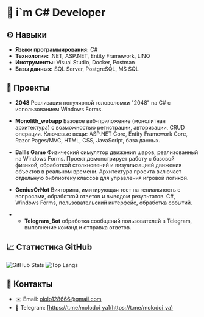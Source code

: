 # 👋 i`m C# Developer

## ⚙️ Навыки

*   **Языки программирования:** C#
*   **Технологии:** .NET, ASP.NET, Entity Framework, LINQ
*   **Инструменты:** Visual Studio, Docker, Postman
*   **Базы данных:** SQL Server, PostgreSQL, MS SQL

## 🚀 Проекты

*   **2048** Реализация популярной головоломки "2048" на C# с использованием Windows Forms.

*   **Monolith_webapp** Базовое веб-приложение (монолитная архитектура) с возможностью регистрации, авторизации, CRUD операции.
Ключевые вещи: ASP.NET Core, Entity Framework Core, Razor Pages/MVC, HTML, CSS, JavaScript, база данных.

*   **Ballls Game** Физический симулятор движения шаров, реализованный на Windows Forms. Проект демонстрирует работу с базовой физикой, обработкой столкновений и визуализацией движения объектов в реальном времени.
Архитектура проекта включает отдельную библиотеку классов для управления игровой логикой.

*   **GeniusOrNot**  Викторина, имитирующая тест на гениальность с вопросами, обработкой ответов и выводом результатов. C#, Windows Forms, пользовательский интерфейс, обработка событий.

*   *  **Telegram_Bot** обработка сообщений пользователей в Telegram, выполнение команд и отправка ответов.

## 📈 Статистика GitHub

![GitHub Stats](https://github-readme-stats.vercel.app/api?username=P1stak&theme=default)
![Top Langs](https://github-readme-stats.vercel.app/api/top-langs/?username=P1stak)

## 🔗 Контакты

*   ✉️ Email: ololo128666@gmail.com
*   🔗 Telegram: [https://t.me/molodoi_ya](https://t.me/molodoi_ya)

<!--
**P1stak/P1stak** is a ✨ _special_ ✨ repository because its `README.md` (this file) appears on your GitHub profile!

Here are some ideas to get you started:

- 🔭 I’m currently working on ...
- 🌱 I’m currently learning ...
- 👯 I’m looking to collaborate on ...
- 🤔 I’m looking for help with ...
- 💬 Ask me about ...
- 📫 How to reach me: ...
- 😄 Pronouns: ...
- ⚡ Fun fact: ...
-->

